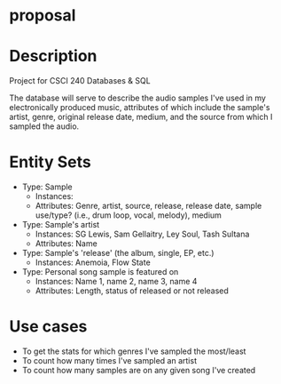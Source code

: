 # proposal

# Description

Project for CSCI 240 Databases & SQL


The database will serve to describe the audio samples I've used in my electronically produced music, attributes of which include the sample's artist, genre, original release date, medium, and the source from which I sampled the audio.  


# Entity Sets

* Type: Sample
  * Instances:
  * Attributes: Genre, artist, source, release, release date, sample use/type? (i.e., drum loop, vocal, melody), medium
* Type: Sample's artist
  * Instances: SG Lewis, Sam Gellaitry, Ley Soul, Tash Sultana
  * Attributes: Name
* Type: Sample's 'release' (the album, single, EP, etc.)
  * Instances: Anemoia, Flow State
* Type: Personal song sample is featured on
  * Instances: Name 1, name 2, name 3, name 4
  * Attributes: Length, status of released or not released 

# Use cases

* To get the stats for which genres I've sampled the most/least
* To count how many times I've sampled an artist
* To count how many samples are on any given song I've created
